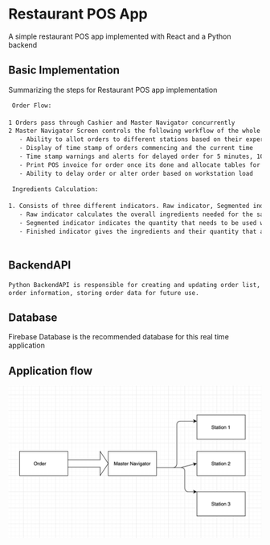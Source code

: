 # Restaurant POS App

A simple restaurant POS app implemented with React and a Python backend

## Basic Implementation

Summarizing the steps for Restaurant POS app implementation

```bash
 Order Flow:

1 Orders pass through Cashier and Master Navigator concurrently
2 Master Navigator Screen controls the following workflow of the whole process
   - Ability to allot orders to different stations based on their expertise ( Eg: Fish station, Steak Station)
   - Display of time stamp of orders commencing and the current time
   - Time stamp warnings and alerts for delayed order for 5 minutes, 10 minutes and 20 minutes with green, yellow and red display
   - Print POS invoice for order once its done and allocate tables for the order
   - Ability to delay order or alter order based on workstation load
```


```bash
 Ingredients Calculation:

1. Consists of three different indicators. Raw indicator, Segmented indicator and Finished indicator
   - Raw indicator calculates the overall ingredients needed for the sample order
   - Segmented indicator indicates the quantity that needs to be used when refined from raw indicator
   - Finished indicator gives the ingredients and their quantity that are to be required for the current order
  
```
## BackendAPI

```
Python BackendAPI is responsible for creating and updating order list, order information, storing order data for future use.
```

## Database
Firebase Database is the recommended database for this real time application

## Application flow
![workflows](workflow.png)


